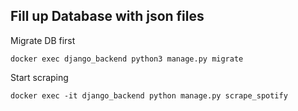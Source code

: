 ## Fill up Database with json files

Migrate DB first
```
docker exec django_backend python3 manage.py migrate
```

Start scraping
```
docker exec -it django_backend python manage.py scrape_spotify
```
